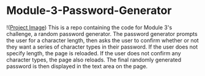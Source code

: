 # Module-3-Password-Generator
!([Project Image](https://github.com/hklotz13/Module-3-Password-Generator/blob/main/assets/Password-Generator-Image.png))
This is a repo containing the code for Module 3's challenge, a random password generator. The password generator prompts the user for a character length, then asks the user to confirm whether or not they want a series of character types in their password. If the user does not specify length, the page is reloaded. If the user does not confirm any character types, the page also reloads. The final randomly generated password is then displayed in the text area on the page. 
